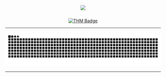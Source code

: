 <h1 align="center">
    <img src="https://readme-typing-svg.herokuapp.com?font=Fira+Code&pause=1000&center=true&vCenter=true&random=false&width=435&lines=I'm+Krysti4n" />
</h1>

<p align="center">
  <a href="https://tryhackme.com/p/Krysti4n">
    <img src="https://tryhackme-badges.s3.amazonaws.com/Krysti4n.png" alt="THM Badge" width="315"/>
  </a>
</p>


<hr/>

  <img src="https://raw.githubusercontent.com/xKrysti4n/xKrysti4n/output/github-contribution-grid-snake-dark.svg" alt="Snake animation" />

<hr/>

